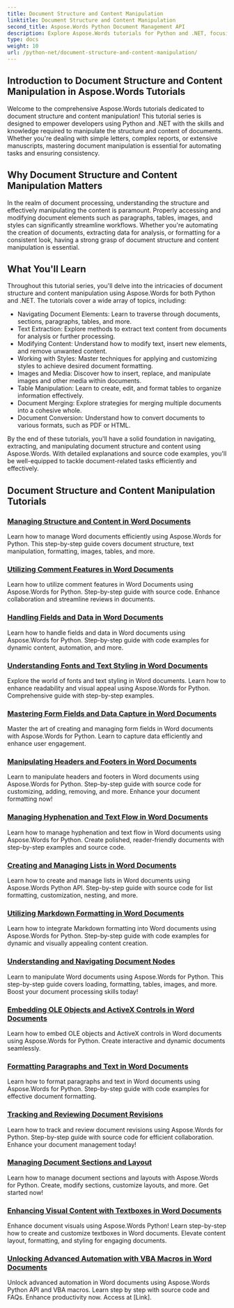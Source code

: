 ```yaml
---
title: Document Structure and Content Manipulation
linktitle: Document Structure and Content Manipulation
second_title: Aspose.Words Python Document Management API
description: Explore Aspose.Words tutorials for Python and .NET, focusing on document structure and content manipulation. Learn how to navigate, extract, and modify document elements efficiently. Source code examples provided.
type: docs
weight: 10
url: /python-net/document-structure-and-content-manipulation/
---
```


## Introduction to Document Structure and Content Manipulation in Aspose.Words Tutorials

Welcome to the comprehensive Aspose.Words tutorials dedicated to document structure and content manipulation! This tutorial series is designed to empower developers using Python and .NET with the skills and knowledge required to manipulate the structure and content of documents. Whether you're dealing with simple letters, complex reports, or extensive manuscripts, mastering document manipulation is essential for automating tasks and ensuring consistency.

## Why Document Structure and Content Manipulation Matters

In the realm of document processing, understanding the structure and effectively manipulating the content is paramount. Properly accessing and modifying document elements such as paragraphs, tables, images, and styles can significantly streamline workflows. Whether you're automating the creation of documents, extracting data for analysis, or formatting for a consistent look, having a strong grasp of document structure and content manipulation is essential.

## What You'll Learn

Throughout this tutorial series, you'll delve into the intricacies of document structure and content manipulation using Aspose.Words for both Python and .NET. The tutorials cover a wide array of topics, including:

- Navigating Document Elements: Learn to traverse through documents, sections, paragraphs, tables, and more.
- Text Extraction: Explore methods to extract text content from documents for analysis or further processing.
- Modifying Content: Understand how to modify text, insert new elements, and remove unwanted content.
- Working with Styles: Master techniques for applying and customizing styles to achieve desired document formatting.
- Images and Media: Discover how to insert, replace, and manipulate images and other media within documents.
- Table Manipulation: Learn to create, edit, and format tables to organize information effectively.
- Document Merging: Explore strategies for merging multiple documents into a cohesive whole.
- Document Conversion: Understand how to convert documents to various formats, such as PDF or HTML.

By the end of these tutorials, you'll have a solid foundation in navigating, extracting, and manipulating document structure and content using Aspose.Words. With detailed explanations and source code examples, you'll be well-equipped to tackle document-related tasks efficiently and effectively.

## Document Structure and Content Manipulation Tutorials
### [Managing Structure and Content in Word Documents](./document-structure-content/)
Learn how to manage Word documents efficiently using Aspose.Words for Python. This step-by-step guide covers document structure, text manipulation, formatting, images, tables, and more. 
### [Utilizing Comment Features in Word Documents](./document-comments/)
Learn how to utilize comment features in Word Documents using Aspose.Words for Python. Step-by-step guide with source code. Enhance collaboration and streamline reviews in documents.
### [Handling Fields and Data in Word Documents](./document-fields/)
Learn how to handle fields and data in Word documents using Aspose.Words for Python. Step-by-step guide with code examples for dynamic content, automation, and more. 
### [Understanding Fonts and Text Styling in Word Documents](./document-fonts/)
Explore the world of fonts and text styling in Word documents. Learn how to enhance readability and visual appeal using Aspose.Words for Python. Comprehensive guide with step-by-step examples.
### [Mastering Form Fields and Data Capture in Word Documents](./document-form-fields/)
Master the art of creating and managing form fields in Word documents with Aspose.Words for Python. Learn to capture data efficiently and enhance user engagement. 
### [Manipulating Headers and Footers in Word Documents](./document-headers-footers/)
Learn to manipulate headers and footers in Word documents using Aspose.Words for Python. Step-by-step guide with source code for customizing, adding, removing, and more. Enhance your document formatting now!
### [Managing Hyphenation and Text Flow in Word Documents](./document-hyphenation/)
Learn how to manage hyphenation and text flow in Word documents using Aspose.Words for Python. Create polished, reader-friendly documents with step-by-step examples and source code. 
### [Creating and Managing Lists in Word Documents](./document-lists/)
Learn how to create and manage lists in Word documents using Aspose.Words Python API. Step-by-step guide with source code for list formatting, customization, nesting, and more. 
### [Utilizing Markdown Formatting in Word Documents](./document-markdown/)
Learn how to integrate Markdown formatting into Word documents using Aspose.Words for Python. Step-by-step guide with code examples for dynamic and visually appealing content creation. 
### [Understanding and Navigating Document Nodes](./document-nodes/)
Learn to manipulate Word documents using Aspose.Words for Python. This step-by-step guide covers loading, formatting, tables, images, and more. Boost your document processing skills today!
### [Embedding OLE Objects and ActiveX Controls in Word Documents](./document-ole-objects-active-x/)
 Learn how to embed OLE objects and ActiveX controls in Word documents using Aspose.Words for Python. Create interactive and dynamic documents seamlessly.
### [Formatting Paragraphs and Text in Word Documents](./document-paragraphs/)
Learn how to format paragraphs and text in Word documents using Aspose.Words for Python. Step-by-step guide with code examples for effective document formatting. 
### [Tracking and Reviewing Document Revisions](./document-revisions/)
Learn how to track and review document revisions using Aspose.Words for Python. Step-by-step guide with source code for efficient collaboration. Enhance your document management today!
### [Managing Document Sections and Layout](./document-sections/)
Learn how to manage document sections and layouts with Aspose.Words for Python. Create, modify sections, customize layouts, and more. Get started now! 
### [Enhancing Visual Content with Textboxes in Word Documents](./document-textboxes/)
Enhance document visuals using Aspose.Words Python! Learn step-by-step how to create and customize textboxes in Word documents. Elevate content layout, formatting, and styling for engaging documents.
### [Unlocking Advanced Automation with VBA Macros in Word Documents](./document-vba-macros/)
Unlock advanced automation in Word documents using Aspose.Words Python API and VBA macros. Learn step by step with source code and FAQs. Enhance productivity now. Access at [Link].